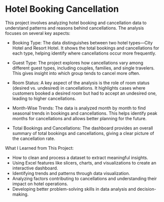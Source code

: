 # Hotel Booking Cancellation

This project involves analyzing hotel booking and cancellation data to understand patterns and reasons behind cancellations. The analysis focuses on several key aspects:

  - Booking Type: The data distinguishes between two hotel types—City Hotel and Resort Hotel. It shows the total bookings and cancellations for each type, helping identify where cancellations occur more frequently.

  - Guest Type: The project explores how cancellations vary among different guest types, including couples, families, and single travelers. This gives insight into which group tends to cancel more often.

  - Room Status: A key aspect of the analysis is the role of room status (desired vs. undesired) in cancellations. It highlights cases where customers booked a desired room but had to accept an undesired one,     leading to higher cancellations.

  - Month-Wise Trends: The data is analyzed month by month to find seasonal trends in bookings and cancellations. This helps identify peak months for cancellations and allows better planning for the future.

  - Total Bookings and Cancellations: The dashboard provides an overall summary of total bookings and cancellations, giving a clear picture of the cancellation rate.

What I Learned from This Project:
  -  How to clean and process a dataset to extract meaningful insights.  
  -  Using Excel features like slicers, charts, and visualizations to create an interactive dashboard.  
  -  Identifying trends and patterns through data visualization.  
  -  Analyzing factors contributing to cancellations and understanding their impact on hotel operations.  
  -  Developing better problem-solving skills in data analysis and decision-making.  
